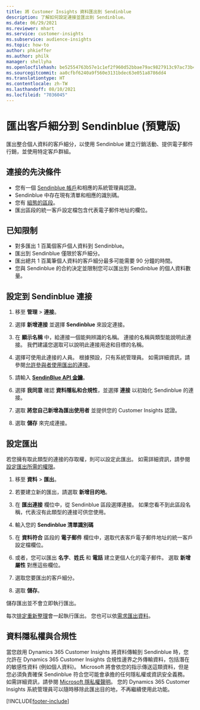 ```yaml
---
title: 將 Customer Insights 資料匯出到 Sendinblue
description: 了解如何設定連接並匯出到 Sendinblue。
ms.date: 06/29/2021
ms.reviewer: mhart
ms.service: customer-insights
ms.subservice: audience-insights
ms.topic: how-to
author: phkieffer
ms.author: philk
manager: shellyha
ms.openlocfilehash: be52554763b57e1c1ef2f960d52bbae79ac9827913c97ac73b429f66bbf4db37
ms.sourcegitcommit: aa0cfbf6240a9f560e3131bdec63e051a8786dd4
ms.translationtype: HT
ms.contentlocale: zh-TW
ms.lasthandoff: 08/10/2021
ms.locfileid: "7036045"
---
```

# <a name="export-segments-to-sendinblue-preview"></a>匯出客戶細分到 Sendinblue (預覽版)

匯出整合個人資料的客戶細分，以使用 Sendinblue 建立行銷活動、提供電子郵件行銷，並使用特定客戶群組。

## <a name="prerequisites-for-connection"></a>連接的先決條件

-   您有一個 [Sendinblue 帳戶](https://www.sendinblue.com/)和相應的系統管理員認證。
-   Sendinblue 中存在現有清單和相應的識別碼。
-   您有 [組態的區段](segments.md)。
-   匯出區段的統一客戶設定檔包含代表電子郵件地址的欄位。

## <a name="known-limitations"></a>已知限制

- 對多匯出 1 百萬個客戶個人資料到 Sendinblue。
- 匯出到 Sendinblue 僅限於客戶細分。
- 匯出總共 1 百萬筆個人資料的客戶細分最多可能需要 90 分鐘的時間。 
- 您與 Sendinblue 的合約決定並限制您可以匯出到 Sendinblue 的個人資料數量。

## <a name="set-up-connection-to-sendinblue"></a>設定到 Sendinblue 連接

1. 移至 **管理** > **連接**。

1. 選擇 **新增連接** 並選擇 **Sendinblue** 來設定連接。

1. 在 **顯示名稱** 中，給連接一個能夠辨識的名稱。 連接的名稱與類型能說明此連接。 我們建議您選取可以說明此連接用途和目標的名稱。

1. 選擇可使用此連接的人員。 根據預設，只有系統管理員。 如需詳細資訊，請參閱[允許參與者使用匯出的連接](connections.md#allow-contributors-to-use-a-connection-for-exports)。

1. 請輸入 **[SendinBlue API 金鑰](https://developers.sendinblue.com/docs/getting-started#:~:text=Get%20your%20API%20key&text=You%20can%20create%20one%20from,your%20settings%20This%20API%20key)**。

1. 選擇 **我同意** 確認 **資料隱私和合規性**，並選擇 **連接** 以初始化 Sendinblue 的連接。

1. 選取 **將您自己新增為匯出使用者** 並提供您的 Customer Insights 認證。

1. 選取 **儲存** 來完成連接。

## <a name="configure-an-export"></a>設定匯出

若您擁有取此類型的連接的存取權，則可以設定此匯出。 如需詳細資訊，請參閱[設定匯出所需的權限](export-destinations.md#set-up-a-new-export)。

1. 移至 **資料** > **匯出**。

1. 若要建立新的匯出，請選取 **新增目的地**。

1. 在 **匯出連接** 欄位中，從 Sendinblue 區段選擇連接。 如果您看不到此區段名稱，代表沒有此類型的連接可供您使用。

1. 輸入您的 **Sendinblue 清單識別碼** 

1. 在 **資料符合** 區段的 **電子郵件** 欄位中，選取代表客戶電子郵件地址的統一客戶設定檔欄位。 

1. 或者，您可以匯出 **名字**、**姓氏** 和 **電話** 建立更個人化的電子郵件。 選取 **新增屬性** 對應這些欄位。

1. 選取您要匯出的客戶細分。 

1. 選取 **儲存**。

儲存匯出並不會立即執行匯出。

每次[排定重新整理](system.md#schedule-tab)會一起執行匯出。 您也可以依[需求匯出資料](export-destinations.md#run-exports-on-demand)。 


## <a name="data-privacy-and-compliance"></a>資料隱私權與合規性

當您啟用 Dynamics 365 Customer Insights 將資料傳輸到 Sendinblue 時，您允許在 Dynamics 365 Customer Insights 合規性邊界之外傳輸資料，包括潛在的敏感性資料 (例如個人資料)。 Microsoft 將會依您的指示傳送這類資料，但是您必須負責確保 Sendinblue 符合您可能會承擔的任何隱私權或資訊安全義務。 如需詳細資訊，請參閱 [Microsoft 隱私權聲明](https://go.microsoft.com/fwlink/?linkid=396732)。
您的 Dynamics 365 Customer Insights 系統管理員可以隨時移除此匯出目的地，不再繼續使用此功能。


[!INCLUDE[footer-include](../includes/footer-banner.md)]
